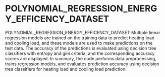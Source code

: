 # POLYNOMIAL_REGRESSION_ENERGY_EFFICENCY_DATASET
POLYNOMIAL_REGRESSION_ENERGY_EFFICENCY_DATASET
Multiple linear regression models are trained on the training data to predict heating load and cooling load, and these models are used to make predictions on the test data. The accuracy of the predictions is evaluated using decision tree classifiers with entropy and gini criteria, and the corresponding accuracy scores are displayed. In summary, the code performs data preprocessing, trains regression models, and evaluates prediction accuracy using decision tree classifiers for heating load and cooling load prediction.
